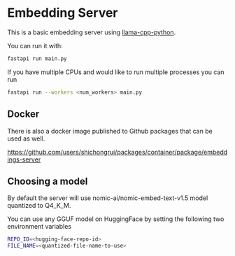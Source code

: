# Embedding Server

This is a basic embedding server using [llama-cpp-python](https://github.com/abetlen/llama-cpp-python).

You can run it with:
```bash
fastapi run main.py
```

If you have multiple CPUs and would like to run multiple processes you can run
```bash
fastapi run --workers <num_workers> main.py
```

## Docker
There is also a docker image published to Github packages that can be used as well.

https://github.com/users/shichongrui/packages/container/package/embeddings-server

## Choosing a model

By default the server will use nomic-ai/nomic-embed-text-v1.5 model quantized to Q4_K_M.

You can use any GGUF model on HuggingFace by setting the following two environment variables
```bash
REPO_ID=<hugging-face-repo-id>
FILE_NAME=<quantized-file-name-to-use>
```
